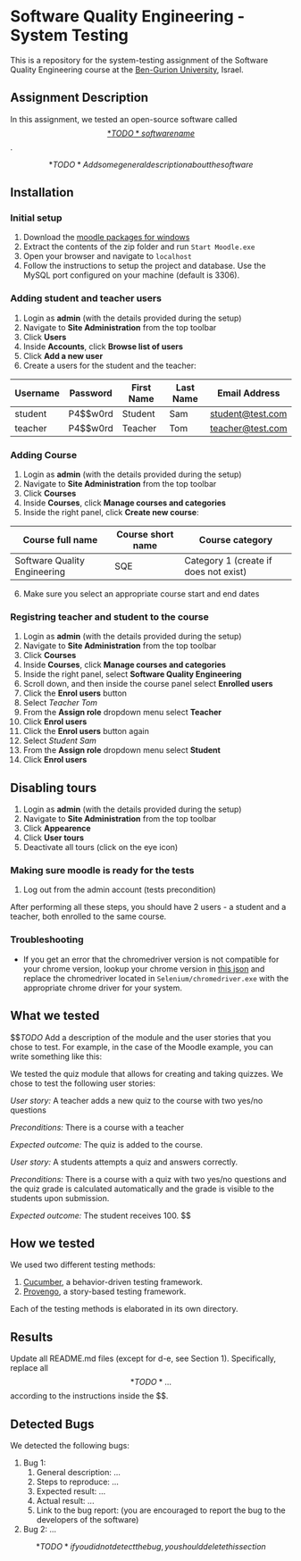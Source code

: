 # Software Quality Engineering - System Testing
This is a repository for the system-testing assignment of the Software Quality Engineering course at the [Ben-Gurion University](https://in.bgu.ac.il/), Israel.

## Assignment Description
In this assignment, we tested an open-source software called [$$*TODO* software name$$](https://address-of-the-project.com).

$$*TODO* Add some general description about the software$$

## Installation

### Initial setup
1. Download the [moodle packages for windows](https://download.moodle.org/windows/?utm_source=chatgpt.com)
2. Extract the contents of the zip folder and run `Start Moodle.exe`
3. Open your browser and navigate to `localhost`
4. Follow the instructions to setup the project and database. Use the MySQL port configured on your machine (default is 3306).

### Adding student and teacher users
1. Login as **admin** (with the details provided during the setup)
2. Navigate to **Site Administration** from the top toolbar
3. Click **Users**
4. Inside **Accounts**, click **Browse list of users**
5. Click **Add a new user**
6. Create a users for the student and the teacher:

| Username | Password | First Name | Last Name | Email Address    |
| -------- | -------- | ---------- | --------- | -------------    |
| student  | P4$$w0rd | Student    | Sam       | student@test.com |
| teacher  | P4$$w0rd | Teacher    | Tom       | teacher@test.com |

### Adding Course
1. Login as **admin** (with the details provided during the setup)
2. Navigate to **Site Administration** from the top toolbar
3. Click **Courses**
4. Inside **Courses**, click **Manage courses and categories**
5. Inside the right panel, click **Create new course**:

| Course full name | Course short name | Course category |
| ---------------- | ----------------- | --------------- |
| Software Quality Engineering | SQE | Category 1 (create if does not exist) |

6. Make sure you select an appropriate course start and end dates

### Registring teacher and student to the course
1. Login as **admin** (with the details provided during the setup)
2. Navigate to **Site Administration** from the top toolbar
3. Click **Courses**
4. Inside **Courses**, click **Manage courses and categories**
5. Inside the right panel, select **Software Quality Engineering**
6. Scroll down, and then inside the course panel select **Enrolled users**
7. Click the **Enrol users** button
8. Select *Teacher Tom*
9. From the **Assign role** dropdown menu select **Teacher**
10. Click **Enrol users**
7. Click the **Enrol users** button again
8. Select *Student Sam*
9. From the **Assign role** dropdown menu select **Student**
10. Click **Enrol users**

## Disabling tours
1. Login as **admin** (with the details provided during the setup)
2. Navigate to **Site Administration** from the top toolbar
3. Click **Appearence**
4. Click **User tours**
5. Deactivate all tours (click on the eye icon)

### Making sure moodle is ready for the tests
1. Log out from the admin account (tests precondition)

After performing all these steps, you should have 2 users - a student and a teacher, both enrolled to the same course.

### Troubleshooting

* If you get an error that the chromedriver version is not compatible for your chrome version, lookup your chrome version in [this json](https://googlechromelabs.github.io/chrome-for-testing/known-good-versions-with-downloads.json) and replace the chromedriver located in `Selenium/chromedriver.exe` with the appropriate chrome driver for your system.

## What we tested
$$*TODO* Add a description of the module and the user stories that you chose to test.
For example, in the case of the Moodle example, you can write something like this:

We tested the quiz module that allows for creating and taking quizzes. We chose to test the following user stories: 

*User story:* A teacher adds a new quiz to the course with two yes/no questions

*Preconditions:* There is a course with a teacher

*Expected outcome:* The quiz is added to the course.

*User story:* A students attempts a quiz and answers correctly.

*Preconditions:* There is a course with a quiz with two yes/no questions and the quiz grade is calculated automatically and the grade is visible to the students upon submission.

*Expected outcome:* The student receives 100.
$$

## How we tested
We used two different testing methods:
1. [Cucumber](https://cucumber.io/), a behavior-driven testing framework.
2. [Provengo](https://provengo.tech/), a story-based testing framework.

Each of the testing methods is elaborated in its own directory. 

## Results
Update all README.md files (except for d-e, see Section 1). Specifically, replace all $$*TODO*…$$ according to the instructions inside the $$.

## Detected Bugs
We detected the following bugs:

1. Bug 1: 
   1. General description: ...
   2. Steps to reproduce: ...
   3. Expected result: ...
   4. Actual result: ...
   5. Link to the bug report: (you are encouraged to report the bug to the developers of the software)
2. Bug 2: ...

$$*TODO* if you did not detect the bug, you should delete this section$$  
